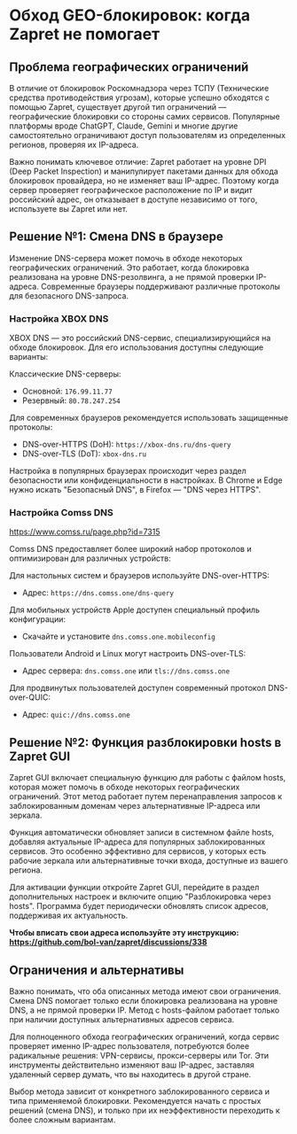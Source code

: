 # Обход GEO-блокировок: когда Zapret не помогает

## Проблема географических ограничений

В отличие от блокировок Роскомнадзора через ТСПУ (Технические средства противодействия угрозам), которые успешно обходятся с помощью Zapret, существует другой тип ограничений — географические блокировки со стороны самих сервисов. Популярные платформы вроде ChatGPT, Claude, Gemini и многие другие самостоятельно ограничивают доступ пользователям из определенных регионов, проверяя их IP-адреса.

Важно понимать ключевое отличие: Zapret работает на уровне DPI (Deep Packet Inspection) и манипулирует пакетами данных для обхода блокировок провайдера, но не изменяет ваш IP-адрес. Поэтому когда сервер проверяет географическое расположение по IP и видит российский адрес, он отказывает в доступе независимо от того, используете вы Zapret или нет.

## Решение №1: Смена DNS в браузере

Изменение DNS-сервера может помочь в обходе некоторых географических ограничений. Это работает, когда блокировка реализована на уровне DNS-резолвинга, а не прямой проверки IP-адреса. Современные браузеры поддерживают различные протоколы для безопасного DNS-запроса.

### Настройка XBOX DNS

XBOX DNS — это российский DNS-сервис, специализирующийся на обходе блокировок. Для его использования доступны следующие варианты:

Классические DNS-серверы:
- Основной: `176.99.11.77`
- Резервный: `80.78.247.254`

Для современных браузеров рекомендуется использовать защищенные протоколы:
- DNS-over-HTTPS (DoH): `https://xbox-dns.ru/dns-query`
- DNS-over-TLS (DoT): `xbox-dns.ru`

Настройка в популярных браузерах происходит через раздел безопасности или конфиденциальности в настройках. В Chrome и Edge нужно искать "Безопасный DNS", в Firefox — "DNS через HTTPS".

### Настройка Comss DNS
https://www.comss.ru/page.php?id=7315

Comss DNS предоставляет более широкий набор протоколов и оптимизирован для различных устройств:

Для настольных систем и браузеров используйте DNS-over-HTTPS:
- Адрес: `https://dns.comss.one/dns-query`

Для мобильных устройств Apple доступен специальный профиль конфигурации:
- Скачайте и установите `dns.comss.one.mobileconfig`

Пользователи Android и Linux могут настроить DNS-over-TLS:
- Адрес сервера: `dns.comss.one` или `tls://dns.comss.one`

Для продвинутых пользователей доступен современный протокол DNS-over-QUIC:
- Адрес: `quic://dns.comss.one`

## Решение №2: Функция разблокировки hosts в Zapret GUI

Zapret GUI включает специальную функцию для работы с файлом hosts, которая может помочь в обходе некоторых географических ограничений. Этот метод работает путем перенаправления запросов к заблокированным доменам через альтернативные IP-адреса или зеркала.

Функция автоматически обновляет записи в системном файле hosts, добавляя актуальные IP-адреса для популярных заблокированных сервисов. Это особенно эффективно для сервисов, у которых есть рабочие зеркала или альтернативные точки входа, доступные из вашего региона.

Для активации функции откройте Zapret GUI, перейдите в раздел дополнительных настроек и включите опцию "Разблокировка через hosts". Программа будет периодически обновлять список адресов, поддерживая их актуальность.

**Чтобы вписать свои адреса используйте эту инструкцию: https://github.com/bol-van/zapret/discussions/338**

## Ограничения и альтернативы

Важно понимать, что оба описанных метода имеют свои ограничения. Смена DNS помогает только если блокировка реализована на уровне DNS, а не прямой проверки IP. Метод с hosts-файлом работает только при наличии доступных альтернативных адресов сервиса.

Для полноценного обхода географических ограничений, когда сервис проверяет именно IP-адрес пользователя, потребуются более радикальные решения: VPN-сервисы, прокси-серверы или Tor. Эти инструменты действительно изменяют ваш IP-адрес, заставляя удаленный сервер думать, что вы находитесь в другой стране.

Выбор метода зависит от конкретного заблокированного сервиса и типа применяемой блокировки. Рекомендуется начать с простых решений (смена DNS), и только при их неэффективности переходить к более сложным вариантам.
